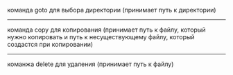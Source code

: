 команда goto для выбора директории (принимает путь к директории)
______
команда copy для копирования (принимает путь к файлу, который нужно копировать и путь к несуществующему файлу, который создастся при копировании)
______
команжа delete для удаления (принимает путь к файлу)